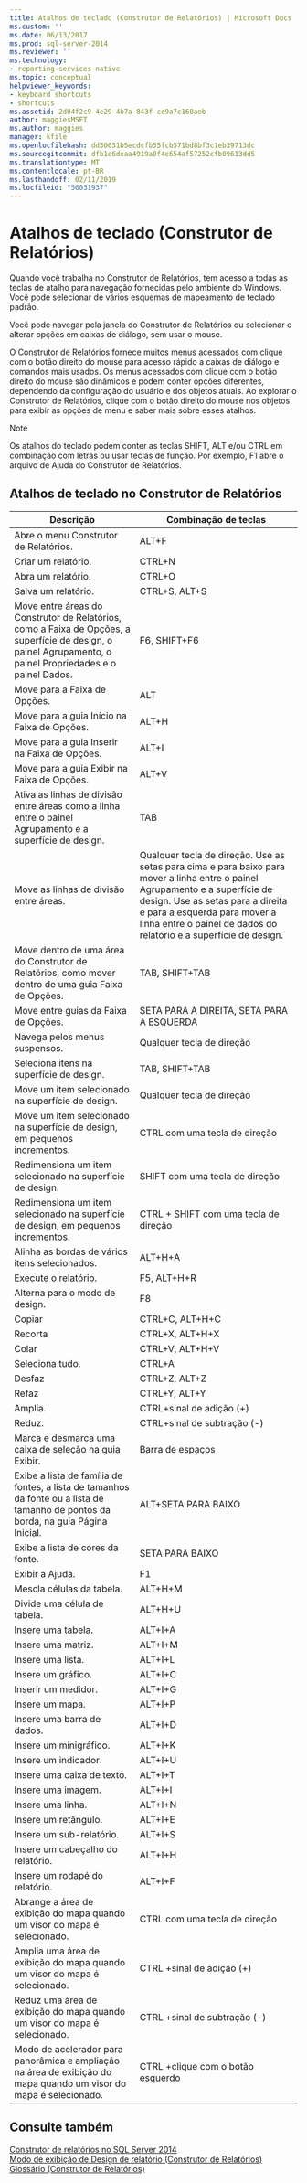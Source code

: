 ```yaml
---
title: Atalhos de teclado (Construtor de Relatórios) | Microsoft Docs
ms.custom: ''
ms.date: 06/13/2017
ms.prod: sql-server-2014
ms.reviewer: ''
ms.technology:
- reporting-services-native
ms.topic: conceptual
helpviewer_keywords:
- keyboard shortcuts
- shortcuts
ms.assetid: 2d04f2c9-4e29-4b7a-843f-ce9a7c168aeb
author: maggiesMSFT
ms.author: maggies
manager: kfile
ms.openlocfilehash: dd30631b5ecdcfb55fcb571bd8bf3c1eb39713dc
ms.sourcegitcommit: dfb1e6deaa4919a0f4e654af57252cfb09613dd5
ms.translationtype: MT
ms.contentlocale: pt-BR
ms.lasthandoff: 02/11/2019
ms.locfileid: "56031937"
---
```

# <a name="keyboard-shortcuts-report-builder"></a>Atalhos de teclado (Construtor de Relatórios)
  Quando você trabalha no Construtor de Relatórios, tem acesso a todas as teclas de atalho para navegação fornecidas pelo ambiente do Windows. Você pode selecionar de vários esquemas de mapeamento de teclado padrão.  
  
 Você pode navegar pela janela do Construtor de Relatórios ou selecionar e alterar opções em caixas de diálogo, sem usar o mouse.  
  
 O Construtor de Relatórios fornece muitos menus acessados com clique com o botão direito do mouse para acesso rápido a caixas de diálogo e comandos mais usados. Os menus acessados com clique com o botão direito do mouse são dinâmicos e podem conter opções diferentes, dependendo da configuração do usuário e dos objetos atuais. Ao explorar o Construtor de Relatórios, clique com o botão direito do mouse nos objetos para exibir as opções de menu e saber mais sobre esses atalhos.  
  
> [!NOTE]  
>  Os atalhos do teclado podem conter as teclas SHIFT, ALT e/ou CTRL em combinação com letras ou usar teclas de função. Por exemplo, F1 abre o arquivo de Ajuda do Construtor de Relatórios.  
  
## <a name="keyboard-shortcuts-in-report-builder"></a>Atalhos de teclado no Construtor de Relatórios  
  
|Descrição|Combinação de teclas|  
|-----------------|---------------------|  
|Abre o menu Construtor de Relatórios.|ALT+F|  
|Criar um relatório.|CTRL+N|  
|Abra um relatório.|CTRL+O|  
|Salva um relatório.|CTRL+S, ALT+S|  
|Move entre áreas do Construtor de Relatórios, como a Faixa de Opções, a superfície de design, o painel Agrupamento, o painel Propriedades e o painel Dados.|F6, SHIFT+F6|  
|Move para a Faixa de Opções.|ALT|  
|Move para a guia Início na Faixa de Opções.|ALT+H|  
|Move para a guia Inserir na Faixa de Opções.|ALT+I|  
|Move para a guia Exibir na Faixa de Opções.|ALT+V|  
|Ativa as linhas de divisão entre áreas como a linha entre o painel Agrupamento e a superfície de design.|TAB|  
|Move as linhas de divisão entre áreas.|Qualquer tecla de direção. Use as setas para cima e para baixo para mover a linha entre o painel Agrupamento e a superfície de design. Use as setas para a direita e para a esquerda para mover a linha entre o painel de dados do relatório e a superfície de design.|  
|Move dentro de uma área do Construtor de Relatórios, como mover dentro de uma guia Faixa de Opções.|TAB, SHIFT+TAB|  
|Move entre guias da Faixa de Opções.|SETA PARA A DIREITA, SETA PARA A ESQUERDA|  
|Navega pelos menus suspensos.|Qualquer tecla de direção|  
|Seleciona itens na superfície de design.|TAB, SHIFT+TAB|  
|Move um item selecionado na superfície de design.|Qualquer tecla de direção|  
|Move um item selecionado na superfície de design, em pequenos incrementos.|CTRL com uma tecla de direção|  
|Redimensiona um item selecionado na superfície de design.|SHIFT com uma tecla de direção|  
|Redimensiona um item selecionado na superfície de design, em pequenos incrementos.|CTRL + SHIFT com uma tecla de direção|  
|Alinha as bordas de vários itens selecionados.|ALT+H+A|  
|Execute o relatório.|F5, ALT+H+R|  
|Alterna para o modo de design.|F8|  
|Copiar|CTRL+C, ALT+H+C|  
|Recorta|CTRL+X, ALT+H+X|  
|Colar|CTRL+V, ALT+H+V|  
|Seleciona tudo.|CTRL+A|  
|Desfaz|CTRL+Z, ALT+Z|  
|Refaz|CTRL+Y, ALT+Y|  
|Amplia.|CTRL+sinal de adição (+)|  
|Reduz.|CTRL+sinal de subtração (-)|  
|Marca e desmarca uma caixa de seleção na guia Exibir.|Barra de espaços|  
|Exibe a lista de família de fontes, a lista de tamanhos da fonte ou a lista de tamanho de pontos da borda, na guia Página Inicial.|ALT+SETA PARA BAIXO|  
|Exibe a lista de cores da fonte.|SETA PARA BAIXO|  
|Exibir a Ajuda.|F1|  
|Mescla células da tabela.|ALT+H+M|  
|Divide uma célula de tabela.|ALT+H+U|  
|Insere uma tabela.|ALT+I+A|  
|Insere uma matriz.|ALT+I+M|  
|Insere uma lista.|ALT+I+L|  
|Insere um gráfico.|ALT+I+C|  
|Inserir um medidor.|ALT+I+G|  
|Insere um mapa.|ALT+I+P|  
|Insere uma barra de dados.|ALT+I+D|  
|Insere um minigráfico.|ALT+I+K|  
|Insere um indicador.|ALT+I+U|  
|Insere uma caixa de texto.|ALT+I+T|  
|Insere uma imagem.|ALT+I+I|  
|Insere uma linha.|ALT+I+N|  
|Insere um retângulo.|ALT+I+E|  
|Insere um sub-relatório.|ALT+I+S|  
|Insere um cabeçalho do relatório.|ALT+I+H|  
|Insere um rodapé do relatório.|ALT+I+F|  
|Abrange a área de exibição do mapa quando um visor do mapa é selecionado.|CTRL com uma tecla de direção|  
|Amplia uma área de exibição do mapa quando um visor do mapa é selecionado.|CTRL +sinal de adição (+)|  
|Reduz uma área de exibição do mapa quando um visor do mapa é selecionado.|CTRL +sinal de subtração (-)|  
|Modo de acelerador para panorâmica e ampliação na área de exibição do mapa quando um visor do mapa é selecionado.|CTRL +clique com o botão esquerdo|  
  
## <a name="see-also"></a>Consulte também  
 [Construtor de relatórios no SQL Server 2014](report-builder-in-sql-server-2016.md)   
 [Modo de exibição de Design de relatório &#40;Construtor de Relatórios&#41;](report-design-view-report-builder.md)   
 [Glossário &#40;Construtor de Relatórios&#41;](glossary-report-builder.md)  
  
  

